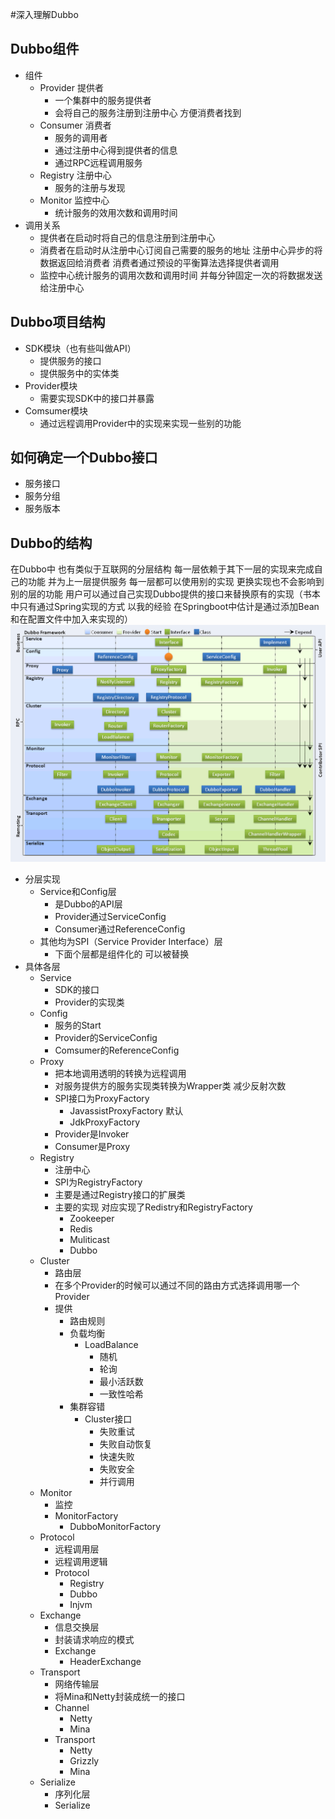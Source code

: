 #深入理解Dubbo
## Dubbo组件
- 组件
  - Provider 提供者
    - 一个集群中的服务提供者
    - 会将自己的服务注册到注册中心 方便消费者找到
  - Consumer 消费者
    - 服务的调用者
    - 通过注册中心得到提供者的信息
    - 通过RPC远程调用服务
  - Registry 注册中心
    - 服务的注册与发现
  - Monitor  监控中心
    - 统计服务的效用次数和调用时间
- 调用关系
  - 提供者在启动时将自己的信息注册到注册中心
  - 消费者在启动时从注册中心订阅自己需要的服务的地址 注册中心异步的将数据返回给消费者 消费者通过预设的平衡算法选择提供者调用
  - 监控中心统计服务的调用次数和调用时间 并每分钟固定一次的将数据发送给注册中心
## Dubbo项目结构
- SDK模块（也有些叫做API）
  - 提供服务的接口
  - 提供服务中的实体类
- Provider模块
  - 需要实现SDK中的接口并暴露
- Comsumer模块
  - 通过远程调用Provider中的实现来实现一些别的功能
## 如何确定一个Dubbo接口
- 服务接口
- 服务分组
- 服务版本
## Dubbo的结构
在Dubbo中 也有类似于互联网的分层结构 每一层依赖于其下一层的实现来完成自己的功能 并为上一层提供服务 每一层都可以使用别的实现 更换实现也不会影响到别的层的功能
用户可以通过自己实现Dubbo提供的接口来替换原有的实现（书本中只有通过Spring实现的方式 以我的经验 在Springboot中估计是通过添加Bean和在配置文件中加入来实现的）
![avatar](pic/Dubbo整体架构.png)
- 分层实现
  - Service和Config层
    - 是Dubbo的API层
    - Provider通过ServiceConfig
    - Consumer通过ReferenceConfig
  - 其他均为SPI（Service Provider Interface）层
    - 下面个层都是组件化的 可以被替换
- 具体各层
  - Service
    - SDK的接口
    - Provider的实现类
  - Config
    - 服务的Start
    - Provider的ServiceConfig
    - Comsumer的ReferenceConfig
  - Proxy
    - 把本地调用透明的转换为远程调用
    - 对服务提供方的服务实现类转换为Wrapper类 减少反射次数
    - SPI接口为ProxyFactory
      - JavassistProxyFactory 默认
      - JdkProxyFactory
    - Provider是Invoker
    - Consumer是Proxy
  - Registry
    - 注册中心
    - SPI为RegistryFactory
    - 主要是通过Registry接口的扩展类
    - 主要的实现 对应实现了Redistry和RegistryFactory
      - Zookeeper
      - Redis
      - Muliticast
      - Dubbo
  - Cluster
    - 路由层
    - 在多个Provider的时候可以通过不同的路由方式选择调用哪一个Provider
    - 提供
      - 路由规则
      - 负载均衡
        - LoadBalance
          - 随机
          - 轮询
          - 最小活跃数
          - 一致性哈希
      - 集群容错
        - Cluster接口
          - 失败重试
          - 失败自动恢复
          - 快速失败
          - 失败安全
          - 并行调用
  - Monitor
    - 监控
    - MonitorFactory
      - DubboMonitorFactory
  - Protocol
    - 远程调用层
    - 远程调用逻辑
    - Protocol
      - Registry
      - Dubbo
      - Injvm
  - Exchange
    - 信息交换层
    - 封装请求响应的模式
    - Exchange
      - HeaderExchange
  - Transport
    - 网络传输层
    - 将Mina和Netty封装成统一的接口
    - Channel
      - Netty
      - Mina
    - Transport
      - Netty
      - Grizzly
      - Mina
  - Serialize
    - 序列化层
    - Serialize
